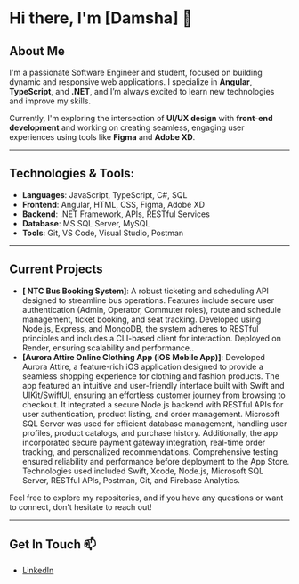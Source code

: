 # Hi there, I'm [Damsha] 👋

## About Me
I'm a passionate Software Engineer and student, focused on building dynamic and responsive web applications. I specialize in **Angular**, **TypeScript**, and **.NET**, and I’m always excited to learn new technologies and improve my skills.

Currently, I'm exploring the intersection of **UI/UX design** with **front-end development** and working on creating seamless, engaging user experiences using tools like **Figma** and **Adobe XD**.

---

## Technologies & Tools:
- **Languages**: JavaScript, TypeScript, C#, SQL
- **Frontend**: Angular, HTML, CSS, Figma, Adobe XD
- **Backend**: .NET Framework, APIs, RESTful Services
- **Database**: MS SQL Server, MySQL
- **Tools**: Git, VS Code, Visual Studio, Postman

---

## Current Projects
- **[ NTC Bus Booking System]**: A robust ticketing and scheduling API designed to streamline bus operations. Features include secure user authentication (Admin, Operator, Commuter roles), route and schedule management, ticket booking, and seat tracking. Developed using Node.js, Express, and MongoDB, the system adheres to RESTful principles and includes a CLI-based client for interaction. Deployed on Render, ensuring scalability and performance..
- **[Aurora Attire Online Clothing App (iOS Mobile App)]**: Developed Aurora Attire, a feature-rich iOS application designed to provide a seamless shopping experience for clothing and fashion products. The app featured an intuitive and user-friendly interface built with Swift and UIKit/SwiftUI, ensuring an effortless customer journey from browsing to checkout. It integrated a secure Node.js backend with RESTful APIs for user authentication, product listing, and order management. Microsoft SQL Server was used for efficient database management, handling user profiles, product catalogs, and purchase history. Additionally, the app incorporated secure payment gateway integration, real-time order tracking, and personalized recommendations. Comprehensive testing ensured reliability and performance before deployment to the App Store. Technologies used included Swift, Xcode, Node.js, Microsoft SQL Server, RESTful APIs, Postman, Git, and Firebase Analytics.

Feel free to explore my repositories, and if you have any questions or want to connect, don't hesitate to reach out!

---

## Get In Touch 📫
- [LinkedIn](www.linkedin.com/in/damsha-sachithtrani-486696213)

